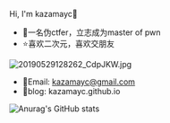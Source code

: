 





Hi, I'm kazamayc👋

* 🌿一名伪ctfer，立志成为master of pwn
* ⭐️喜欢二次元，喜欢交朋友

![20190529128262_CdpJKW.jpg](https://i.loli.net/2021/08/17/89QRwO74fY2TsdB.jpg)

* 🌈Email: kazamayc@gmail.com
* 🎈blog: kazamayc.github.io

![Anurag's GitHub stats](https://github-readme-stats.vercel.app/api?username=kazamayc&show_icons=true&theme=dracula)

